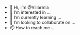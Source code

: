- 👋 Hi, I’m @Villarmia
- 👀 I’m interested in ...
- 🌱 I’m currently learning ...
- 💞️ I’m looking to collaborate on ...
- 📫 How to reach me ...

<!---
Villarmia/Villarmia is a ✨ special ✨ repository because its `README.md` (this file) appears on your GitHub profile.
You can click the Preview link to take a look at your changes.
--->

